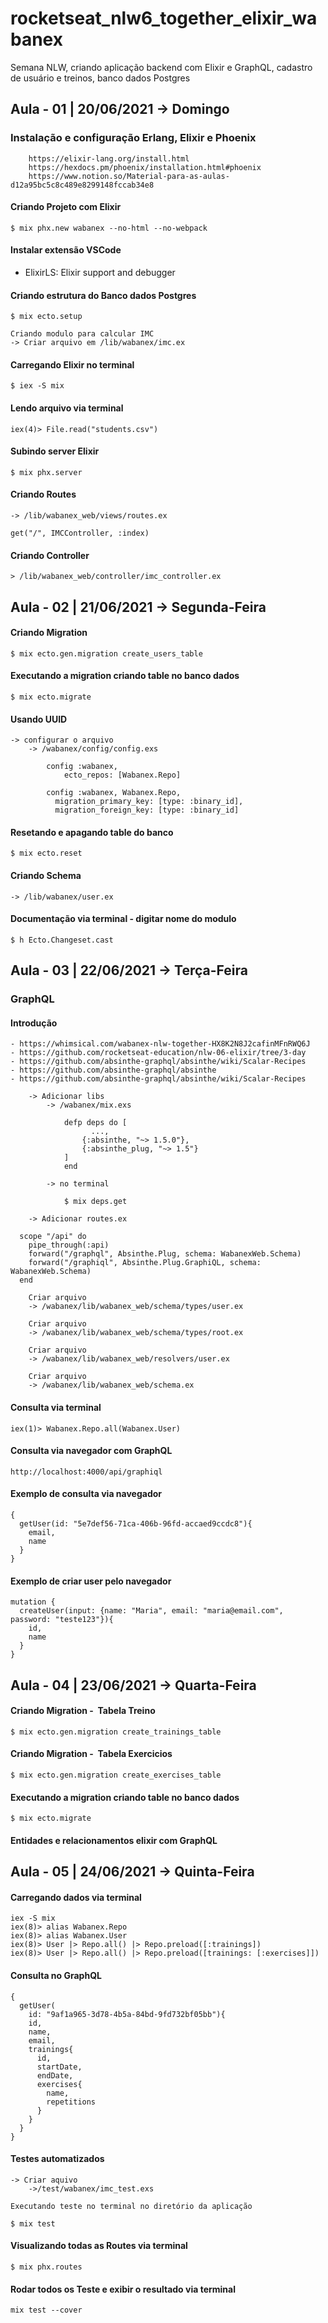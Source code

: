 # rocketseat_nlw6_together_elixir_wabanex

Semana NLW, criando aplicação backend com Elixir e GraphQL, cadastro de usuário e treinos, banco dados Postgres

## Aula - 01 | 20/06/2021 -> Domingo

### Instalação e configuração Erlang, Elixir e Phoenix

    	https://elixir-lang.org/install.html   
    	https://hexdocs.pm/phoenix/installation.html#phoenix
    	https://www.notion.so/Material-para-as-aulas-d12a95bc5c8c489e8299148fccab34e8

#### Criando Projeto com Elixir

```
$ mix phx.new wabanex --no-html --no-webpack
```

#### Instalar extensão VSCode

- ElixirLS: Elixir support and debugger

#### Criando estrutura do Banco dados Postgres

```
$ mix ecto.setup
```

    Criando modulo para calcular IMC
    -> Criar arquivo em /lib/wabanex/imc.ex

#### Carregando Elixir no terminal

```
$ iex -S mix
```

#### Lendo arquivo via terminal

```
iex(4)> File.read("students.csv")
```

#### Subindo server Elixir

```
$ mix phx.server
```

#### Criando Routes

    -> /lib/wabanex_web/views/routes.ex

```
get("/", IMCController, :index)
```

#### Criando Controller

    > /lib/wabanex_web/controller/imc_controller.ex

## Aula - 02 | 21/06/2021 -> Segunda-Feira

#### Criando Migration

```
$ mix ecto.gen.migration create_users_table
```

#### Executando a migration criando table no banco dados

```
$ mix ecto.migrate
```

#### Usando UUID

    -> configurar o arquivo
    	-> /wabanex/config/config.exs

```
        config :wabanex,
            ecto_repos: [Wabanex.Repo]

        config :wabanex, Wabanex.Repo,
          migration_primary_key: [type: :binary_id],
          migration_foreign_key: [type: :binary_id]
```

#### Resetando e apagando table do banco

```
$ mix ecto.reset
```

#### Criando Schema

    -> /lib/wabanex/user.ex

#### Documentação via terminal - digitar nome do modulo

```
$ h Ecto.Changeset.cast
```

## Aula - 03 | 22/06/2021 -> Terça-Feira

### GraphQL

#### Introdução

    - https://whimsical.com/wabanex-nlw-together-HX8K2N8J2cafinMFnRWQ6J
    - https://github.com/rocketseat-education/nlw-06-elixir/tree/3-day
    - https://github.com/absinthe-graphql/absinthe/wiki/Scalar-Recipes
    - https://github.com/absinthe-graphql/absinthe
    - https://github.com/absinthe-graphql/absinthe/wiki/Scalar-Recipes

    	-> Adicionar libs
    		-> /wabanex/mix.exs

```
            defp deps do [
                  ...,
                {:absinthe, "~> 1.5.0"},
                {:absinthe_plug, "~> 1.5"}
            ]
            end
```

    		-> no terminal

```
            $ mix deps.get
```

    	-> Adicionar routes.ex

```
  scope "/api" do
    pipe_through(:api)
    forward("/graphql", Absinthe.Plug, schema: WabanexWeb.Schema)
    forward("/graphiql", Absinthe.Plug.GraphiQL, schema: WabanexWeb.Schema)
  end
```

    	Criar arquivo
    	-> /wabanex/lib/wabanex_web/schema/types/user.ex

    	Criar arquivo
    	-> /wabanex/lib/wabanex_web/schema/types/root.ex

    	Criar arquivo
    	-> /wabanex/lib/wabanex_web/resolvers/user.ex

    	Criar arquivo
    	-> /wabanex/lib/wabanex_web/schema.ex

#### Consulta via terminal

```
iex(1)> Wabanex.Repo.all(Wabanex.User)
```

#### Consulta via navegador com GraphQL

```
http://localhost:4000/api/graphiql
```

#### Exemplo de consulta via navegador

```
{
  getUser(id: "5e7def56-71ca-406b-96fd-accaed9ccdc8"){
    email,
    name
  }
}
```

#### Exemplo de criar user pelo navegador

```
mutation {
  createUser(input: {name: "Maria", email: "maria@email.com", password: "teste123"}){
    id,
    name
  }
}
```

## Aula - 04 | 23/06/2021 -> Quarta-Feira

#### Criando Migration -  Tabela Treino

```
$ mix ecto.gen.migration create_trainings_table
```

#### Criando Migration -  Tabela Exercicios

```
$ mix ecto.gen.migration create_exercises_table
```

#### Executando a migration criando table no banco dados

```
$ mix ecto.migrate
```

#### Entidades e relacionamentos elixir com GraphQL

## Aula - 05 | 24/06/2021 -> Quinta-Feira

#### Carregando dados via terminal

```
iex -S mix
iex(8)> alias Wabanex.Repo
iex(8)> alias Wabanex.User
iex(8)> User |> Repo.all() |> Repo.preload([:trainings])
iex(8)> User |> Repo.all() |> Repo.preload([trainings: [:exercises]])
```

#### Consulta no GraphQL

```
{
  getUser(
    id: "9af1a965-3d78-4b5a-84bd-9fd732bf05bb"){
    id,
    name,
    email,
    trainings{
      id,
      startDate,
      endDate,
      exercises{
        name,
        repetitions
      }
    }
  }
}
```

#### Testes automatizados

    -> Criar aquivo
    	->/test/wabanex/imc_test.exs

    Executando teste no terminal no diretório da aplicação

```
$ mix test
```

#### Visualizando todas as Routes via terminal

```
$ mix phx.routes
```

#### Rodar todos os Teste e exibir o resultado via terminal

```
mix test --cover
```
